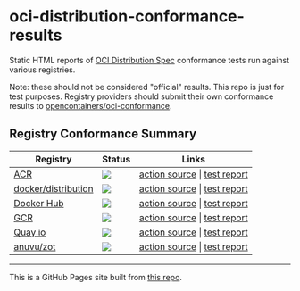 # oci-distribution-conformance-results

Static HTML reports of [OCI Distribution Spec](https://github.com/opencontainers/distribution-spec) conformance tests run against various registries.

Note: these should not be considered "official" results. This repo is just for test purposes. 
Registry providers should submit their own conformance results to [opencontainers/oci-conformance](https://github.com/opencontainers/oci-conformance).

## Registry Conformance Summary

| Registry | Status | Links |
| -------- | -------- | -------- |
| [ACR](https://azure.microsoft.com/en-us/services/container-registry/) | [![](https://github.com/bloodorangeio/oci-distribution-conformance-results/workflows/acr/badge.svg)](https://github.com/bloodorangeio/oci-distribution-conformance-results/actions?query=workflow%3Aacr) | [action source](https://github.com/bloodorangeio/oci-distribution-conformance-results/blob/master/.github/workflows/acr.yml) &#x7c; [test report](https://oci-distribution-conformance-results.s3.amazonaws.com/acr.html) |
| [docker/distribution](https://github.com/docker/distribution) | [![](https://github.com/bloodorangeio/oci-distribution-conformance-results/workflows/docker-distribution/badge.svg)](https://github.com/bloodorangeio/oci-distribution-conformance-results/actions?query=workflow%3Adocker-distribution) | [action source](https://github.com/bloodorangeio/oci-distribution-conformance-results/blob/master/.github/workflows/docker-distribution.yml) &#x7c; [test report](https://oci-distribution-conformance-results.s3.amazonaws.com/docker-dist.html) |
| [Docker Hub](https://hub.docker.com/) | [![](https://github.com/bloodorangeio/oci-distribution-conformance-results/workflows/dockerhub/badge.svg)](https://github.com/bloodorangeio/oci-distribution-conformance-results/actions?query=workflow%3Adockerhub) | [action source](https://github.com/bloodorangeio/oci-distribution-conformance-results/blob/master/.github/workflows/dockerhub.yml) &#x7c; [test report](https://oci-distribution-conformance-results.s3.amazonaws.com/dockerhub.html) |
| [GCR](https://cloud.google.com/container-registry/) | [![](https://github.com/bloodorangeio/oci-distribution-conformance-results/workflows/gcr/badge.svg)](https://github.com/bloodorangeio/oci-distribution-conformance-results/actions?query=workflow%3Agcr) | [action source](https://github.com/bloodorangeio/oci-distribution-conformance-results/blob/master/.github/workflows/gcr.yml) &#x7c; [test report](https://oci-distribution-conformance-results.s3.amazonaws.com/gcr.html) |
| [Quay.io](https://quay.io/repository/) | [![](https://github.com/bloodorangeio/oci-distribution-conformance-results/workflows/quay/badge.svg)](https://github.com/bloodorangeio/oci-distribution-conformance-results/actions?query=workflow%3Aquay) | [action source](https://github.com/bloodorangeio/oci-distribution-conformance-results/blob/master/.github/workflows/quay.yml) &#x7c; [test report](https://oci-distribution-conformance-results.s3.amazonaws.com/quay.html) |
| [anuvu/zot](https://github.com/anuvu/zot) | [![](https://github.com/bloodorangeio/oci-distribution-conformance-results/workflows/zot/badge.svg)](https://github.com/bloodorangeio/oci-distribution-conformance-results/actions?query=workflow%3Azot) | [action source](https://github.com/bloodorangeio/oci-distribution-conformance-results/blob/master/.github/workflows/zot.yml) &#x7c; [test report](https://oci-distribution-conformance-results.s3.amazonaws.com/zot.html) |

---

This is a GitHub Pages site built from [this repo](https://github.com/bloodorangeio/oci-distribution-conformance-results).

